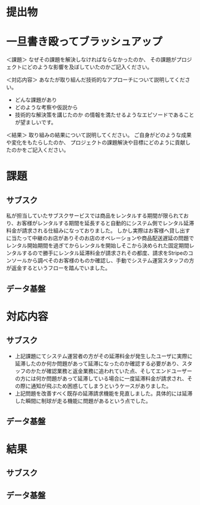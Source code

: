 # 提出物

# **一旦書き殴ってブラッシュアップ**

＜課題＞
なぜその課題を解決しなければならなかったのか、
その課題がプロジェクトにどのような影響を及ぼしていたのかご記入ください。

＜対応内容＞
あなたが取り組んだ技術的なアプローチについて説明してください。
- どんな課題があり
- どのような考察や仮説から
- 技術的な解決策を講じたのか
の情報を満たせるようなエピソードであることが望ましいです。

＜結果＞
取り組みの結果について説明してください。
ご自身がどのような成果や変化をもたらしたのか、
プロジェクトの課題解決や目標にどのように貢献したのかをご記入ください。


# 課題

## サブスク
私が担当していたサブスクサービスでは商品をレンタルする期間が限られており、お客様がレンタルする期間を延長すると自動的にシステム側でレンタル延滞料金が請求される仕組みになっておりました。
しかし実際はお客様へ貸し出すに当たって中継のお店がありそのお店のオペレーションや商品配送遅延の問題でレンタル開始期間を過ぎてからレンタルを開始しそこから決められた固定期間レンタルするので勝手にレンタル延滞料金が請求されその都度、請求をStripeのコンソールから調べそのお客様のものか確認し、手動でシステム運営スタッフの方が返金するというフローを踏んでいました。


## データ基盤

# 対応内容

## サブスク
- 上記課題にてシステム運営者の方がその延滞料金が発生したユーザに実際に延滞したのか何か問題があって延滞になったのか確認する必要があり、スタッフのかたが確認業務と返金業務に追われていた点、そしてエンドユーザーの方には何か問題があって延滞している場合に一度延滞料金が請求され、その際に通知が飛ぶため困惑してしまうというケースがありました。
- 上記問題を改善すべく既存の延滞請求機能を見直しました。具体的には延滞した瞬間に制球が走る機能に問題があるという点でした。


## データ基盤

# 結果

## サブスク

## データ基盤
